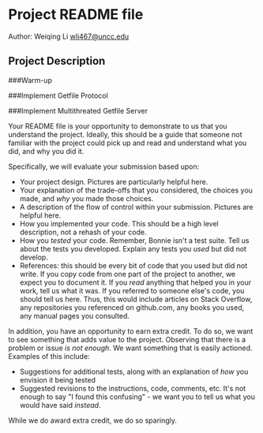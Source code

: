 # Project README file
Author: Weiqing Li wli467@uncc.edu


## Project Description
###Warm-up

###Implement Getfile Protocol

###Implement Multithreated Getfile Server


Your README file is your opportunity to demonstrate to us that you understand the project.  Ideally, this
should be a guide that someone not familiar with the project could pick up and read and understand
what you did, and why you did it.

Specifically, we will evaluate your submission based upon:

- Your project design.  Pictures are particularly helpful here.
- Your explanation of the trade-offs that you considered, the choices you made, and _why_ you made those choices.
- A description of the flow of control within your submission. Pictures are helpful here.
- How you implemented your code. This should be a high level description, not a rehash of your code.
- How you _tested_ your code.  Remember, Bonnie isn't a test suite.  Tell us about the tests you developed.
  Explain any tests you _used_ but did not develop.
- References: this should be every bit of code that you used but did not write.  If you copy code from
  one part of the project to another, we expect you to document it. If you _read_ anything that helped you
  in your work, tell us what it was.  If you referred to someone else's code, you should tell us here.
  Thus, this would include articles on Stack Overflow, any repositories you referenced on github.com, any
  books you used, any manual pages you consulted.


In addition, you have an opportunity to earn extra credit.  To do so, we want to see something that
adds value to the project.  Observing that there is a problem or issue _is not enough_.  We want
something that is easily actioned.  Examples of this include:

- Suggestions for additional tests, along with an explanation of _how_ you envision it being tested
- Suggested revisions to the instructions, code, comments, etc.  It's not enough to say "I found
  this confusing" - we want you to tell us what you would have said _instead_.

While we do award extra credit, we do so sparingly.
